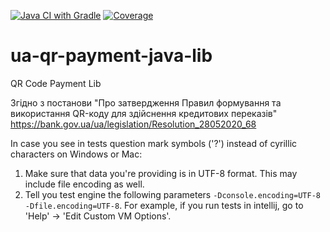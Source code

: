 [![Java CI with Gradle](https://github.com/1petr0v-OSS/ua-qr-payment-java-lib/actions/workflows/gradle.yml/badge.svg)](https://github.com/1petr0v-OSS/ua-qr-payment-java-lib/actions/workflows/gradle.yml) 
[![Coverage](https://raw.githubusercontent.com/1petr0v-OSS/ua-qr-payment-java-lib/technical-do-not-delete/badges/jacoco.svg)](https://github.com/1petr0v-OSS/ua-qr-payment-java-lib/actions/workflows/code-coverage.yaml)
# ua-qr-payment-java-lib
QR Code Payment Lib

Згідно з постанови "Про затвердження Правил формування та використання QR-коду для здійснення кредитових переказів" https://bank.gov.ua/ua/legislation/Resolution_28052020_68

In case you see in tests question mark symbols ('?') instead of cyrillic characters on Windows or Mac:

1. Make sure that data you're providing is in UTF-8 format. This may include file encoding as well.
2. Tell you test engine the following parameters `-Dconsole.encoding=UTF-8 -Dfile.encoding=UTF-8`. For example, if you run tests in intellij, go to 'Help' -> 'Edit Custom VM Options'.